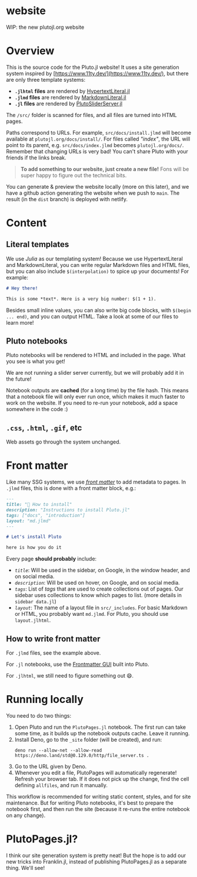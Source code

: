 # website
WIP: the new plutojl.org website



# Overview

This is the source code for the Pluto.jl website! It uses a site generation system inspired by [https://www.11ty.dev/](https://www.11ty.dev/), but there are only three template systems:
- **`.jlhtml` files** are rendered by [HypertextLiteral.jl](https://github.com/JuliaPluto/HypertextLiteral.jl)
- **`.jlmd` files** are rendered by [MarkdownLiteral.jl](https://github.com/JuliaPluto/MarkdownLiteral.jl)
- **`.jl` files** are rendered by [PlutoSliderServer.jl](https://github.com/JuliaPluto/PlutoSliderServer.jl)

The `/src/` folder is scanned for files, and all files are turned into HTML pages. 

Paths correspond to URLs. For example, `src/docs/install.jlmd` will become available at `plutojl.org/docs/install/`. For files called *"index"*, the URL will point to its parent, e.g. `src/docs/index.jlmd` becomes `plutojl.org/docs/`. Remember that changing URLs is very bad! You can't share Pluto with your friends if the links break.

> **To add something to our website, just create a new file!** Fons will be super happy to figure out the technical bits.

You can generate & preview the website locally (more on this later), and we have a github action generating the website when we push to `main`. The result (in the `dist` branch) is deployed with netlify.

# Content

## Literal templates
We use *Julia* as our templating system! Because we use HypertextLiteral and MarkdownLiteral, you can write regular Markdown files and HTML files, but you can also include `$(interpolation)` to spice up your documents! For example:

```markdown
# Hey there!

This is some *text*. Here is a very big number: $(1 + 1).
```

Besides small inline values, you can also write big code blocks, with `$(begin ... end)`, and you can output HTML. Take a look at some of our files to learn more!

## Pluto notebooks

Pluto notebooks will be rendered to HTML and included in the page. What you see is what you get!

We are not running a slider server currently, but we will probably add it in the future!

Notebook outputs are **cached** (for a long time) by the file hash. This means that a notebook file will only ever run once, which makes it much faster to work on the website. If you need to re-run your notebook, add a space somewhere in the code :)

## `.css`, `.html`, `.gif`, etc

Web assets go through the system unchanged.

# Front matter

Like many SSG systems, we use [*front matter*](https://www.11ty.dev/docs/data-frontmatter/) to add metadata to pages. In `.jlmd` files, this is done with a front matter block, e.g.:
```markdown
---
title: "🌼 How to install"
description: "Instructions to install Pluto.jl"
tags: ["docs", "introduction"]
layout: "md.jlmd"
---

# Let's install Pluto

here is how you do it
```

Every page **should probably** include:
- *`title`*: Will be used in the sidebar, on Google, in the window header, and on social media.
- *`description`*: Will be used on hover, on Google, and on social media.
- *`tags`*: List of *tags* that are used to create collections out of pages. Our sidebar uses collections to know which pages to list. (more details in `sidebar data.jl`)
- *`layout`*: The name of a layout file in `src/_includes`. For basic Markdown or HTML, you probably want `md.jlmd`. For Pluto, you should use `layout.jlhtml`.

## How to write front matter
For `.jlmd` files, see the example above. 

For `.jl` notebooks, use the [Frontmatter GUI](https://github.com/fonsp/Pluto.jl/pull/2104) built into Pluto.

For `.jlhtml`, we still need to figure something out 😄.

# Running locally

You need to do two things:
1. Open Pluto and run the `PlutoPages.jl` notebook. The first run can take some time, as it builds up the notebook outputs cache. Leave it running.
2. Install Deno, go to the `_site` folder (will be created), and run:
    ```
    deno run --allow-net --allow-read https://deno.land/std@0.129.0/http/file_server.ts .
    ```
3. Go to the URL given by Deno. 
4. Whenever you edit a file, PlutoPages will automatically regenerate! Refresh your browser tab. If it does not pick up the change, find the cell defining `allfiles`, and run it manually.

This workflow is recommended for writing static content, styles, and for site maintenance. But for writing Pluto notebooks, it's best to prepare the notebook first, and then run the site (because it re-runs the entire notebook on any change).

# PlutoPages.jl?

I think our site generation system is pretty neat! But the hope is to add our new tricks into Franklin.jl, instead of publishing PlutoPages.jl as a separate thing. We'll see!



